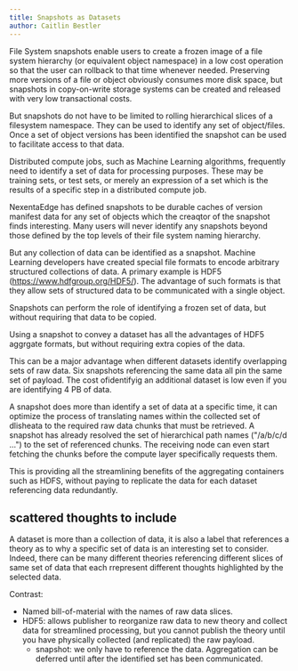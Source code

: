 ```yaml
---
title: Snapshots as Datasets
author: Caitlin Bestler
---
```

File System snapshots enable users to create a frozen image of a file system hierarchy (or equivalent object namespace) in a low cost operation so that the user can rollback to that time whenever needed. Preserving more versions of a file or object obviously consumes more disk space, but snapshots in copy-on-write storage systems can be created and released with very low transactional costs.

But snapshots do not have to be limited to rolling hierarchical slices of a filesystem namespace. They can be used to identify any set of object/files. Once a set of object versions has been identified the snapshot can be used to facilitate access to that data.

Distributed compute jobs, such as Machine Learning algorithms, frequently need to identify a set of data for processing purposes. These may be training sets, or test sets, or merely an expression of a set which is the results of a specific step in a distributed compute job.

NexentaEdge has defined snapshots to be durable caches of version manifest data for any set of objects which the creaqtor of the snapshot finds interesting. Many users will never identify any snapshots beyond those defined by the top levels of their file system naming hierarchy.

But any collection of data can be identified as a snapshot.
Machine Learning developers have created special file formats to encode arbitrary structured collections of data. A primary example is HDF5 (https://www.hdfgroup.org/HDF5/). The advantage of such formats is that they allow sets of structured data to be communicated with a single object.

Snapshots can perform the role of identifying a frozen set of data, but without requiring that data to be copied.

Using a snapshot to convey a dataset has all the advantages of HDF5 aggrgate formats, but without requiring extra copies of the data.

This can be a major advantage when different datasets identify overlapping sets of raw data. Six snapshots referencing the same data all pin the same set of payload. The cost ofidentifyig an additional dataset is low even if you are identifying 4 PB of data.

A snapshot does more than identify a set of data at a specific time, it can optimize the process of translating names within the collected set of dlisheata to the required raw data chunks that must be retrieved. A snapshot has already resolved the set of hierarchical path names ("/a/b/c/d ...") to the set of referenced chunks. The receiving node can even start fetching the chunks before the compute layer specifically requests them.

This is providing all the streamlining benefits of the aggregating containers such as HDFS, without paying to replicate the data for each dataset referencing data redundantly.


## scattered thoughts to include
A dataset is more than a collection of data, it is also a label that references a theory as to why a specific set of data is an interesting set to consider. Indeed, there can be many different theories referencing different slices of same set of data that each rrepresent different thoughts highlighted by the selected data.

Contrast:
* Named bill-of-material with the names of raw data slices.
* HDF5: allows publisher to reorganize raw data to new theory and collect data for streamlined processing,
  but you cannot publish the theory until you have physically collected (and replicated) the raw payload.
  * snapshot: we only have to reference the data. Aggregation can be deferred until after the identified set has been communicated.
